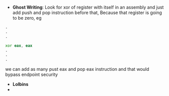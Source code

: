 - **Ghost Writing**: Look for xor of register with itself in an assembly and just add push and pop instruction before that, Because that register is going to be zero, eg

```asm
.
.
.

xor eax, eax
.
.
.

```

we can add as many pust eax and pop eax instruction and that would bypass endpoint security
- **Lolbins**
-